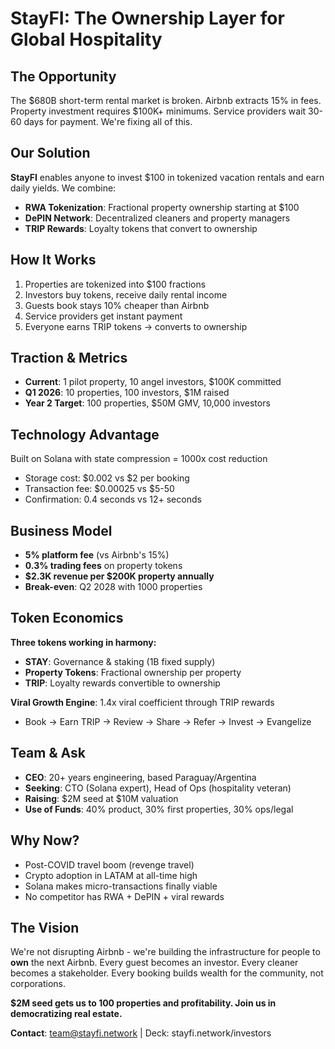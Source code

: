 # StayFI: The Ownership Layer for Global Hospitality

## The Opportunity

The $680B short-term rental market is broken. Airbnb extracts 15% in fees. Property investment requires $100K+ minimums. Service providers wait 30-60 days for payment. We're fixing all of this.

## Our Solution

**StayFI** enables anyone to invest $100 in tokenized vacation rentals and earn daily yields. We combine:

- **RWA Tokenization**: Fractional property ownership starting at $100
- **DePIN Network**: Decentralized cleaners and property managers
- **TRIP Rewards**: Loyalty tokens that convert to ownership

## How It Works

1. Properties are tokenized into $100 fractions
2. Investors buy tokens, receive daily rental income
3. Guests book stays 10% cheaper than Airbnb
4. Service providers get instant payment
5. Everyone earns TRIP tokens → converts to ownership

## Traction & Metrics

- **Current**: 1 pilot property, 10 angel investors, $100K committed
- **Q1 2026**: 10 properties, 100 investors, $1M raised
- **Year 2 Target**: 100 properties, $50M GMV, 10,000 investors

## Technology Advantage

Built on Solana with state compression = 1000x cost reduction

- Storage cost: $0.002 vs $2 per booking
- Transaction fee: $0.00025 vs $5-50
- Confirmation: 0.4 seconds vs 12+ seconds

## Business Model

- **5% platform fee** (vs Airbnb's 15%)
- **0.3% trading fees** on property tokens
- **$2.3K revenue per $200K property annually**
- **Break-even**: Q2 2028 with 1000 properties

## Token Economics

**Three tokens working in harmony:**

- **STAY**: Governance & staking (1B fixed supply)
- **Property Tokens**: Fractional ownership per property
- **TRIP**: Loyalty rewards convertible to ownership

**Viral Growth Engine**: 1.4x viral coefficient through TRIP rewards

- Book → Earn TRIP → Review → Share → Refer → Invest → Evangelize

## Team & Ask

- **CEO**: 20+ years engineering, based Paraguay/Argentina
- **Seeking**: CTO (Solana expert), Head of Ops (hospitality veteran)
- **Raising**: $2M seed at $10M valuation
- **Use of Funds**: 40% product, 30% first properties, 30% ops/legal

## Why Now?

- Post-COVID travel boom (revenge travel)
- Crypto adoption in LATAM at all-time high
- Solana makes micro-transactions finally viable
- No competitor has RWA + DePIN + viral rewards

## The Vision

We're not disrupting Airbnb - we're building the infrastructure for people to **own** the next Airbnb. Every guest becomes an investor. Every cleaner becomes a stakeholder. Every booking builds wealth for the community, not corporations.

**$2M seed gets us to 100 properties and profitability. Join us in democratizing real estate.**

**Contact**: <team@stayfi.network> | Deck: stayfi.network/investors
